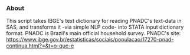### About

This script takes IBGE's text dictionary for reading PNADC's text-data in SAS, and transforms it -via simple NLP code- into STATA input dictionary format.
  PNADC is Brazil's main official household survey. 
  PNADC's site: https://www.ibge.gov.br/estatisticas/sociais/populacao/17270-pnad-continua.html?=&t=o-que-e
